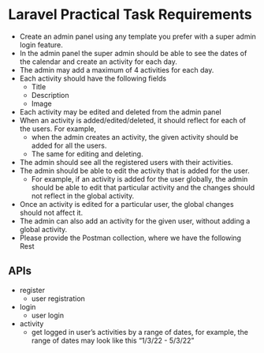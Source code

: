# Laravel Practical Task Requirements

- Create an admin panel using any template you prefer with a super admin login feature.
- In the admin panel the super admin should be able to see the dates of the calendar and create an activity for each day.
- The admin may add a maximum of 4 activities for each day.
- Each activity should have the following fields
  - Title
  - Description
  - Image
- Each activity may be edited and deleted from the admin panel
- When an activity is added/edited/deleted, it should reflect for each of the users. For example,
  - when the admin creates an activity, the given activity should be added for all the users.
  - The same for editing and deleting.
- The admin should see all the registered users with their activities.
- The admin should be able to edit the activity that is added for the user.
  - For example, if an activity is added for the user globally, the admin should be able to edit that particular activity and the changes should not reflect in the global activity.
- Once an activity is edited for a particular user, the global changes should not affect it.
- The admin can also add an activity for the given user, without adding a global activity.
- Please provide the Postman collection, where we have the following Rest

## APIs

- register
  - user registration
- login
  - user login
- activity
  - get logged in user’s activities by a range of dates, for example, the range of dates may look like this “1/3/22 - 5/3/22”
